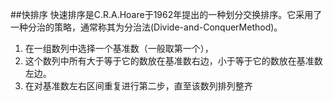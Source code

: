 ##快排序
快速排序是C.R.A.Hoare于1962年提出的一种划分交换排序。它采用了一种分治的策略，通常称其为分治法(Divide-and-ConquerMethod)。

1. 在一组数列中选择一个基准数（一般取第一个），
2. 这个数列中所有大于等于它的数放在基准数右边，小于等于它的数放在基准数左边。
3. 在对基准数左右区间重复进行第二步，直至该数列排列整齐


